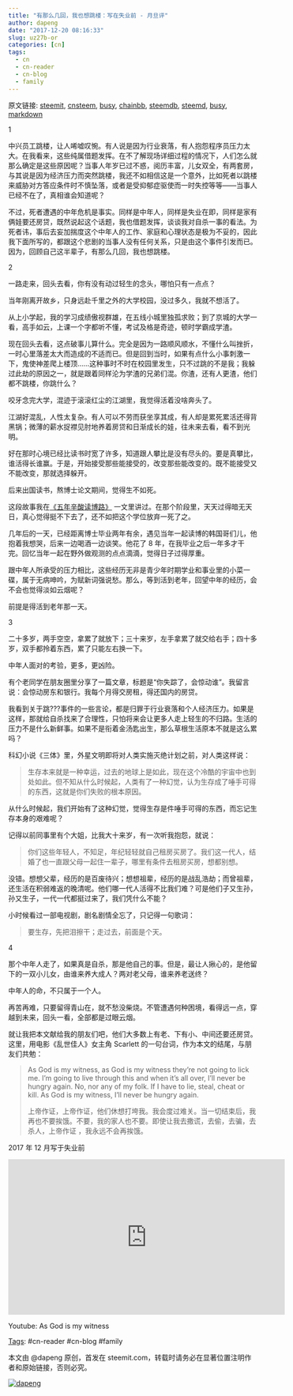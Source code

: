 ```yaml
---
title: "有那么几回，我也想跳楼：写在失业前 - 月旦评"
author: dapeng
date: "2017-12-20 08:16:33"
slug: uz27b-or
categories: [cn]
tags: 
  - cn
  - cn-reader
  - cn-blog
  - family
---
```


原文链接: [steemit](https://steemit.com/cn/@dapeng/uz27b-or), [cnsteem](https://cnsteem.com/cn/@dapeng/uz27b-or), [busy](https://busy.org/cn/@dapeng/uz27b-or), [chainbb](https://chainbb.com/cn/@dapeng/uz27b-or), [steemdb](https://steemdb.com/cn/@dapeng/uz27b-or), [steemd](https://steemd.com/cn/@dapeng/uz27b-or), [busy](https://busy.org/cn/@dapeng/uz27b-or), [markdown](https://raw.githubusercontent.com/pzhaonet/steem_dapeng/master/content/post/uz27b-or.md)

1

中兴员工跳楼，让人唏嘘叹惋。有人说是因为行业衰落，有人抱怨程序员压力太大。在我看来，这些纯属借题发挥。在不了解现场详细过程的情况下，人们怎么就那么确定是这些原因呢？当事人年岁已过不惑，阅历丰富，儿女双全，有两套房，与其说是因为经济压力而突然跳楼，我还不如相信这是一个意外，比如死者以跳楼来威胁对方答应条件时不慎坠落，或者是受抑郁症驱使而一时失控等等——当事人已经不在了，真相谁会知道呢？

不过，死者遭遇的中年危机是事实。同样是中年人，同样是失业在即，同样是家有俩娃要还房贷，既然说起这个话题，我也借题发挥，谈谈我对自杀一事的看法。为死者讳，事后去妄加揣度这个中年人的工作、家庭和心理状态是极为不妥的，因此我下面所写的，都跟这个悲剧的当事人没有任何关系，只是由这个事件引发而已。因为，回顾自己这半辈子，有那么几回，我也想跳楼。

2

一路走来，回头去看，你有没有动过轻生的念头，哪怕只有一点点？

当年刚离开故乡，只身远赴千里之外的大学校园，没过多久，我就不想活了。

从上小学起，我的学习成绩傲视群雄，在五线小城里独孤求败；到了京城的大学一看，高手如云，上课一个字都听不懂，考试及格是奇迹，顿时学霸成学渣。

现在回头去看，这点破事儿算什么。完全是因为一路顺风顺水，不懂什么叫挫折，一时心里落差太大而造成的不适而已。但是回到当时，如果有点什么小事刺激一下，鬼使神差爬上楼顶……这种事时不时在校园里发生，只不过跳的不是我；我躲过此劫的原因之一，就是跟着同样沦为学渣的兄弟们混。你渣，还有人更渣，他们都不跳楼，你跳什么？

咬牙念完大学，混迹于滚滚红尘的江湖里，我觉得活着没啥奔头了。

江湖好混乱，人性太复杂。有人可以不劳而获坐享其成，有人却是累死累活还得背黑锅；微薄的薪水捉襟见肘地养着房贷和日渐成长的娃，往未来去看，看不到光明。

好在那时心境已经比读书时宽了许多，知道跟人攀比是没有尽头的。要是真攀比，谁活得长谁赢。于是，开始接受那些能接受的，改变那些能改变的。既不能接受又不能改变，那就选择躲开。

后来出国读书，熬博士论文期间，觉得生不如死。

这段故事我在[《五年辛酸读博路》](https://cnsteem.com/cn/@dapeng/35p5cn) 一文里讲过。在那个阶段里，天天过得暗无天日，真心觉得挺不下去了，还不如把这个学位放弃一死了之。

几年后的一天，已经距离博士毕业两年有余，遇见当年一起读博的韩国哥们儿，他抱着我想哭，后来一边喝酒一边谈笑。他花了 8 年，在我毕业之后一年多才干完。回忆当年一起在野外做观测的点点滴滴，觉得日子过得厚重。

跟中年人所承受的压力相比，这些经历无非是青少年时期学业和事业里的小菜一碟，属于无病呻吟，为赋新词强说愁。那么，等到活到老年，回望中年的经历，会不会也觉得淡如云烟呢？

前提是得活到老年那一天。

3

二十多岁，两手空空，拿累了就放下；三十来岁，左手拿累了就交给右手；四十多岁，双手都拎着东西，累了只能左右换一下。

中年人面对的考验，更多，更凶险。

有个老同学在朋友圈里分享了一篇文章，标题是“你失踪了，会惊动谁”。我留言说：会惊动房东和银行。我每个月得交房租，得还国内的房贷。

我看到关于跳???事件的一些言论，都是归罪于行业衰落和个人经济压力。如果是这样，那就给自杀找来了合理性，只怕将来会让更多人走上轻生的不归路。生活的压力不是什么新鲜事。如果不是衔着金汤匙出生，那么草根生活原本不就是这么累吗？

科幻小说《三体》里，外星文明即将对人类实施灭绝计划之前，对人类这样说：

> 生存本来就是一种幸运，过去的地球上是如此，现在这个冷酷的宇宙中也到处如此。但不知从什么时候起，人类有了一种幻觉，认为生存成了唾手可得的东西，这就是你们失败的根本原因。

从什么时候起，我们开始有了这种幻觉，觉得生存是件唾手可得的东西，而忘记生存本身的艰难呢？

记得以前同事里有个大姐，比我大十来岁，有一次听我抱怨，就说：

> 你们这些年轻人，不知足，年纪轻轻就自己租房买房了。我们这一代人，结婚了也一直跟父母一起住一辈子，哪里有条件去租房买房，想都别想。

没错。想想父辈，经历的是百废待兴；想想祖辈，经历的是战乱浩劫；而曾祖辈，还生活在积弱难返的晚清呢。他们哪一代人活得不比我们难？可是他们子又生孙，孙又生子，一代一代都挺过来了，我们凭什么不能？

小时候看过一部电视剧，剧名剧情全忘了，只记得一句歌词：

> 要生存，先把泪擦干；走过去，前面是个天。

4

那个中年人走了，如果真是自杀，那是他自己的事。但是，最让人揪心的，是他留下的一双小儿女，由谁来养大成人？两对老父母，谁来养老送终？

中年人的命，不只属于一个人。

再苦再难，只要留得青山在，就不愁没柴烧。不管遭遇何种困境，看得远一点，穿越到未来，回头一看，全部都是过眼云烟。

就让我把本文献给我的朋友们吧，他们大多数上有老、下有小、中间还要还房贷。这里，用电影《乱世佳人》女主角 Scarlett 的一句台词，作为本文的结尾，与朋友们共勉：

> As God is my witness, as God is my witness they’re not going to lick me. I’m going to live through this and when it’s all over, I’ll never be hungry again. No, nor any of my folk. If I have to lie, steal, cheat or kill. As God is my witness, I’ll never be hungry again. 
>
> 上帝作证，上帝作证，他们休想打垮我。我会度过难关。当一切结束后，我再也不要挨饿。不要，我的家人也不要。即使让我去撒谎，去偷，去骗，去杀人，上帝作证 ，我永远不会再挨饿。



2017 年 12 月写于失业前

<iframe width="560" height="315" src="https://www.youtube.com/embed/RBAmLm_jYyY" frameborder="0" gesture="media" allow="encrypted-media" allowfullscreen></iframe>

Youtube: As God is my witness

[Tags](http://dapengde.com/archives/19320): #cn-reader #cn-blog  #family

本文由 @dapeng 原创，首发在 steemit.com，转载时请务必在显著位置注明作者和原始链接，否则必究。

[![dapeng](https://steemitimages.com/DQmeYUwQ7Juorgd79o6D5E34BnUYxwfmLxYH4cApgPRhRf6/end2.jpg)](http://dapengde.com/archives/19320)
